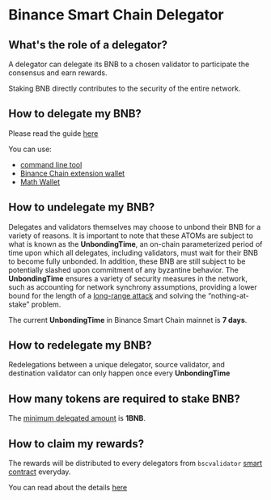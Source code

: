 # Binance Smart Chain Delegator

## What's the role of a delegator?

A delegator can delegate its BNB to a chosen validator to participate the consensus and earn rewards.


Staking BNB directly contributes to the security of the entire network.

## How to delegate my BNB?

Please read the guide [here](../../smart-chain/delegator/del-guide.md)

You can use:

* [command line tool](https://github.com/binance-chain/smart-chain-binary/tree/master/bc/cli)
* [Binance Chain extension wallet](../../smart-chain/wallet/binance.md)
* [Math Wallet](http://blog.mathwallet.xyz/?p=3890)


## How to undelegate my BNB?

Delegates and validators themselves may choose to unbond their BNB for a variety of reasons. It is important to note that these ATOMs are subject to what is known as the **UnbondingTime**, an on-chain parameterized period of time upon which all delegates, including validators, must wait for their BNB to become fully unbonded. In addition, these BNB are still subject to be potentially slashed upon commitment of any byzantine behavior. The **UnbondingTime** ensures a variety of security measures in the network, such as accounting for network synchrony assumptions, providing a lower bound for the length of a [long-range attack](https://cosmos.network/docs/spec/ibc/references.html#3) and solving the “nothing-at-stake” problem.

The current  **UnbondingTime**  in Binance Smart Chain mainnet is **7 days**.

## How to redelegate my BNB?

Redelegations between a unique delegator, source validator, and destination validator can only happen once every **UnbondingTime**

## How many tokens are required to stake BNB?

The [minimum delegated amount](../../smart-chain/validator/Parameters.md) is **1BNB**.

## How to claim my rewards?

The rewards will be distributed to every delegators from `bscvalidator` [smart contract](https://bscscan.com/address/0x0000000000000000000000000000000000001000) everyday.

You can read about the details [here](../../guides/concepts/bc-staking.md)
